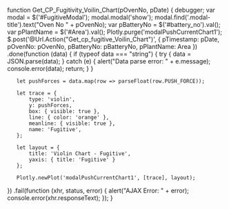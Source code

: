  function Get_CP_Fugitivity_Voilin_Chart(pOvenNo, pDate) {
            debugger;
            var modal = $('#FugitiveModal');
            modal.modal('show');
            modal.find('.modal-title').text("Oven No " + pOvenNo);
            var pBatteryNo = $('#battery_no').val();
            var pPlantName = $('#Area').val();
            Plotly.purge('modalPushCurrentChart1');
            $.post('@Url.Action("Get_cp_fugitive_Voilin_Chart")', {
                pTimestamp: pDate,
                pOvenNo: pOvenNo,
                pBatteryNo: pBatteryNo,
                pPlantName: Area
            })
           .done(function (data) {
               if (typeof data === "string") {
                   try {
                       data = JSON.parse(data);
                   } catch (e) {
                       alert("Data parse error: " + e.message);
                       console.error(data);
                       return;
                   }
              }

       let pushForces = data.map(row => parseFloat(row.PUSH_FORCE));

       let trace = {
           type: 'violin',
           y: pushForces,
           box: { visible: true },
           line: { color: 'orange' },
           meanline: { visible: true },
           name: 'Fugitive',
       };

       let layout = {
           title: 'Violin Chart - Fugitive',
           yaxis: { title: 'Fugitive' }
       };

       Plotly.newPlot('modalPushCurrentChart1', [trace], layout);
   })
   .fail(function (xhr, status, error) {
       alert("AJAX Error: " + error);
       console.error(xhr.responseText);
   });
        }
